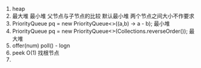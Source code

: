 1. heap
2. 最大堆 最小堆 父节点与子节点的比较 默认最小堆 两个节点之间大小不作要求
3. PriorityQueue<Integer> pq = new PriorityQueue<>((a,b) -> a - b); 最小堆
4. PriorityQueue<Integer> pq = new PriorityQueue<>(Collections.reverseOrder()); 最大堆
5. offer(num) poll() - logn
6. peek O(1) 找根节点
7. 